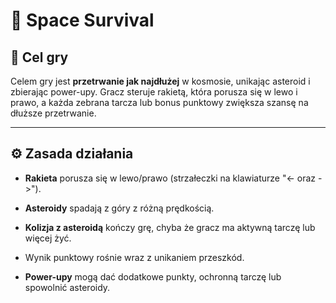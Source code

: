 # 🚀 Space Survival

## 🎯 Cel gry
Celem gry jest **przetrwanie jak najdłużej** w kosmosie, unikając asteroid i zbierając power-upy.
Gracz steruje rakietą, która porusza się w lewo i prawo, a każda zebrana tarcza lub bonus punktowy zwiększa szansę na dłuższe przetrwanie.

-----------------------------

## ⚙️ Zasada działania
- **Rakieta** porusza się w lewo/prawo (strzałeczki na klawiaturze "<- oraz ->").
- **Asteroidy** spadają z góry z różną prędkością.

- **Kolizja z asteroidą** kończy grę, chyba że gracz ma aktywną tarczę lub więcej żyć.
- Wynik punktowy rośnie wraz z unikaniem przeszkód.
- **Power-upy** mogą dać dodatkowe punkty, ochronną tarczę lub spowolnić asteroidy.
